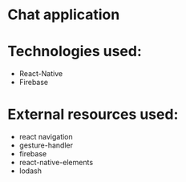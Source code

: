 # Chat application

# Technologies used: 
- React-Native
- Firebase 

# External resources used: 
- react navigation 
- gesture-handler
- firebase
- react-native-elements
- lodash
